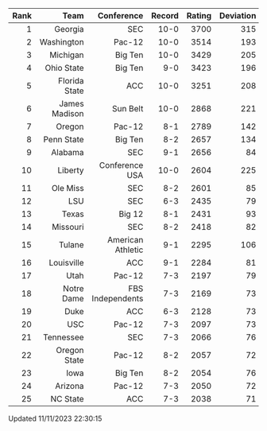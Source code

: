 | Rank  | Team                 | Conference           | Record   | Rating | Deviation |
| ---:  | ---:                 | ---:                 | ---:     | ---:   | ---:      |
| 1     | Georgia              | SEC                  | 10-0     | 3700   | 315       |
| 2     | Washington           | Pac-12               | 10-0     | 3514   | 193       |
| 3     | Michigan             | Big Ten              | 10-0     | 3429   | 205       |
| 4     | Ohio State           | Big Ten              | 9-0      | 3423   | 196       |
| 5     | Florida State        | ACC                  | 10-0     | 3251   | 208       |
| 6     | James Madison        | Sun Belt             | 10-0     | 2868   | 221       |
| 7     | Oregon               | Pac-12               | 8-1      | 2789   | 142       |
| 8     | Penn State           | Big Ten              | 8-2      | 2657   | 134       |
| 9     | Alabama              | SEC                  | 9-1      | 2656   | 84        |
| 10    | Liberty              | Conference USA       | 10-0     | 2604   | 225       |
| 11    | Ole Miss             | SEC                  | 8-2      | 2601   | 85        |
| 12    | LSU                  | SEC                  | 6-3      | 2435   | 79        |
| 13    | Texas                | Big 12               | 8-1      | 2431   | 93        |
| 14    | Missouri             | SEC                  | 8-2      | 2418   | 82        |
| 15    | Tulane               | American Athletic    | 9-1      | 2295   | 106       |
| 16    | Louisville           | ACC                  | 9-1      | 2284   | 81        |
| 17    | Utah                 | Pac-12               | 7-3      | 2197   | 79        |
| 18    | Notre Dame           | FBS Independents     | 7-3      | 2169   | 73        |
| 19    | Duke                 | ACC                  | 6-3      | 2128   | 73        |
| 20    | USC                  | Pac-12               | 7-3      | 2097   | 73        |
| 21    | Tennessee            | SEC                  | 7-3      | 2066   | 76        |
| 22    | Oregon State         | Pac-12               | 8-2      | 2057   | 72        |
| 23    | Iowa                 | Big Ten              | 8-2      | 2054   | 76        |
| 24    | Arizona              | Pac-12               | 7-3      | 2050   | 72        |
| 25    | NC State             | ACC                  | 7-3      | 2038   | 71        |

Updated 11/11/2023 22:30:15

